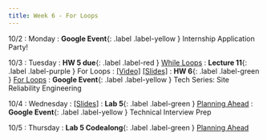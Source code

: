 ```yaml
---
title: Week 6 - For Loops
---
```


10/2 
: Monday
: **Google Event**{: .label .label-yellow } Internship Application Party!

10/3 
: Tuesday
: **HW 5 due**{: .label .label-red } [While Loops](https://edstem.org/us/courses/41440/lessons/75395/slides/410937)
: **Lecture 11**{: .label .label-purple } For Loops
  : [\[Video\]](https://edstem.org/us/courses/41440/lessons/75847/slides/416569) [\[Slides\]](https://edstem.org/us/courses/41440/lessons/75847/slides/416568)
: **HW 6**{: .label .label-green } [For Loops](https://edstem.org/us/courses/41440/lessons/75847/slides/415229)
: **Google Event**{: .label .label-yellow } Tech Series: Site Reliability Engineering

10/4
: Wednesday
  : [\[Slides\]](https://edstem.org/us/courses/41440/lessons/70330/slides/376323)
: **Lab 5**{: .label .label-green } [Planning Ahead](https://edstem.org/us/courses/41440/lessons/76912/slides/414188)
: **Google Event**{: .label .label-yellow } Technical Interview Prep

10/5
: Thursday
: **Lab 5 Codealong**{: .label .label-green } [Planning Ahead](https://edstem.org/us/courses/41440/lessons/76912/slides/414188)